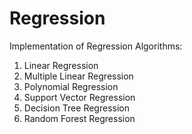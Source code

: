 # Regression
Implementation of Regression Algorithms:
1) Linear Regression
2) Multiple Linear Regression
3) Polynomial Regression
4) Support Vector Regression
5) Decision Tree Regression
6) Random Forest Regression
